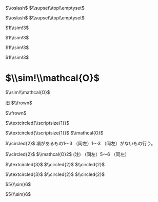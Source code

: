 $\\oslash$ $\\supset\\top\\emptyset$

$\\oslash$ $\\supset\\top\\emptyset$

$1!\\sim!3$

$1!\\sim!3$

$1!\\sim!3$

$1!\\sim!3$

# $\\sim!\\mathcal{O}$

$\\sim!\\mathcal{O}$

旧 $\\frown$

$\\frown$

$\\textcircled{\\scriptsize{1}}$

$\\textcircled{\\scriptsize{1}}$ $\\mathcal{O}$

$\\circled{2}$ 項があるもの1～3 （同左）1～3 （同左）がないもの行う。

$\\circled{2}$ $\\mathcal{O}2$ (注) （同左）5～6 （同左）

$\\textcircled{3}$ $\\circled{2}$ $\\circled{2}$

$\\textcircled{3}$ $\\circled{2}$ $\\circled{2}$

$5{\\sim}6$

$5{\\sim}6$